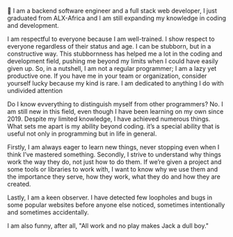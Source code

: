 
🌱 I am a backend software engineer and a  full stack web developer, I just graduated from ALX-Africa and I am still expanding my knowledge in coding and development. 

I am respectful to everyone because I am well-trained. I show respect to everyone regardless of their status and age. I can be stubborn, but in a constructive way. This stubbornness has helped me a lot in the coding and development field, pushing me beyond my limits when I could have easily given up. So, in a nutshell, I am not a regular programmer; I am a lazy yet productive one. If you have me in your team or organization, consider yourself lucky because my kind is rare. I am dedicated to anything I do with undivided attention

Do I know evverything to distinguish myself from other programmers? No. I am still  new in this field, even though I have been learning on my own since 2019. Despite my limited knowledge, I have achieved numerous things. What sets me apart is my ability beyond coding. it’s a special ability that is useful not only in programming but in life in general.

Firstly, I am always eager to learn new things, never stopping even when I think I’ve mastered something. Secondly, I strive to understand why things work the way they do, not just how to do them. If we’re given a project and some tools or  libraries to work with, I want to know why we use them and the importance they serve, how they work,  what they do and how they are created. 

Lastly, I am a keen observer. I have detected few loopholes and bugs in  some popular websites before anyone else noticed, sometimes intentionally and sometimes accidentally.


I am also  funny,  after all, "All work and no play makes Jack a dull boy." 

